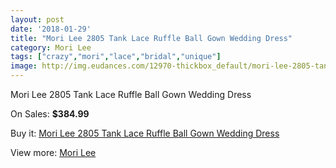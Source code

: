 ```yaml
---
layout: post
date: '2018-01-29'
title: "Mori Lee 2805 Tank Lace Ruffle Ball Gown Wedding Dress"
category: Mori Lee
tags: ["crazy","mori","lace","bridal","unique"]
image: http://img.eudances.com/12970-thickbox_default/mori-lee-2805-tank-lace-ruffle-ball-gown-wedding-dress.jpg
---
```

Mori Lee 2805 Tank Lace Ruffle Ball Gown Wedding Dress

On Sales: **$384.99**
<a href="https://www.eudances.com/en/mori-lee/3949-mori-lee-2805-tank-lace-ruffle-ball-gown-wedding-dress.html"><amp-img layout="responsive" width="600" height="600" src="//img.eudances.com/12970-thickbox_default/mori-lee-2805-tank-lace-ruffle-ball-gown-wedding-dress.jpg" alt="Mori Lee 2805 Tank Lace Ruffle Ball Gown Wedding Dress 0" /></a>
<a href="https://www.eudances.com/en/mori-lee/3949-mori-lee-2805-tank-lace-ruffle-ball-gown-wedding-dress.html"><amp-img layout="responsive" width="600" height="600" src="//img.eudances.com/12975-thickbox_default/mori-lee-2805-tank-lace-ruffle-ball-gown-wedding-dress.jpg" alt="Mori Lee 2805 Tank Lace Ruffle Ball Gown Wedding Dress 1" /></a>
<a href="https://www.eudances.com/en/mori-lee/3949-mori-lee-2805-tank-lace-ruffle-ball-gown-wedding-dress.html"><amp-img layout="responsive" width="600" height="600" src="//img.eudances.com/12974-thickbox_default/mori-lee-2805-tank-lace-ruffle-ball-gown-wedding-dress.jpg" alt="Mori Lee 2805 Tank Lace Ruffle Ball Gown Wedding Dress 2" /></a>
<a href="https://www.eudances.com/en/mori-lee/3949-mori-lee-2805-tank-lace-ruffle-ball-gown-wedding-dress.html"><amp-img layout="responsive" width="600" height="600" src="//img.eudances.com/12973-thickbox_default/mori-lee-2805-tank-lace-ruffle-ball-gown-wedding-dress.jpg" alt="Mori Lee 2805 Tank Lace Ruffle Ball Gown Wedding Dress 3" /></a>
<a href="https://www.eudances.com/en/mori-lee/3949-mori-lee-2805-tank-lace-ruffle-ball-gown-wedding-dress.html"><amp-img layout="responsive" width="600" height="600" src="//img.eudances.com/12972-thickbox_default/mori-lee-2805-tank-lace-ruffle-ball-gown-wedding-dress.jpg" alt="Mori Lee 2805 Tank Lace Ruffle Ball Gown Wedding Dress 4" /></a>
<a href="https://www.eudances.com/en/mori-lee/3949-mori-lee-2805-tank-lace-ruffle-ball-gown-wedding-dress.html"><amp-img layout="responsive" width="600" height="600" src="//img.eudances.com/12971-thickbox_default/mori-lee-2805-tank-lace-ruffle-ball-gown-wedding-dress.jpg" alt="Mori Lee 2805 Tank Lace Ruffle Ball Gown Wedding Dress 5" /></a>

Buy it: [Mori Lee 2805 Tank Lace Ruffle Ball Gown Wedding Dress](https://www.eudances.com/en/mori-lee/3949-mori-lee-2805-tank-lace-ruffle-ball-gown-wedding-dress.html "Mori Lee 2805 Tank Lace Ruffle Ball Gown Wedding Dress")

View more: [Mori Lee](https://www.eudances.com/en/9-mori-lee "Mori Lee")